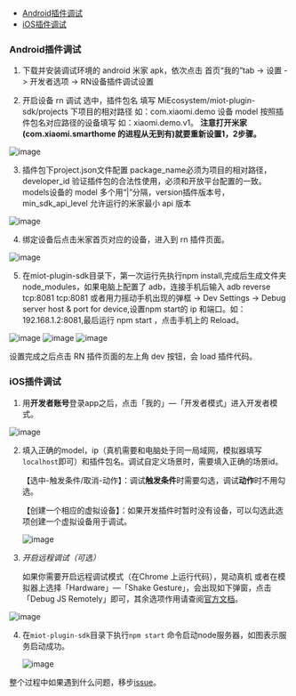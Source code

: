 - [Android插件调试](#android插件调试)
- [iOS插件调试](#ios插件调试)

### Android插件调试

1. 下载并安装调试环境的 android 米家 apk，依次点击 首页“我的”tab -> 设置 -> 开发者选项 -> RN设备插件调试设置

2. 开启设备 rn 调试 选中，插件包名 填写 MiEcosystem/miot-plugin-sdk/projects 下项目的相对路径 如：com.xiaomi.demo
设备 model 按照插件包名对应路径的设备填写 如：xiaomi.demo.v1。
   **注意打开米家(com.xiaomi.smarthome 的进程从无到有)就要重新设置1，2步骤。**

![image](./%E7%A4%BA%E4%BE%8B%E5%9B%BE%E7%89%87/20181009-0.png)

3. 插件包下project.json文件配置 package_name必须为项目的相对路径，developer_id 验证插件包的合法性使用，必须和开放平台配置的一致。models设备的 model 多个用“|”分隔，version插件版本号，min_sdk_api_level 允许运行的米家最小 api 版本

![image](./%E7%A4%BA%E4%BE%8B%E5%9B%BE%E7%89%87/20181009-1.jpg)

4. 绑定设备后点击米家首页对应的设备，进入到 rn 插件页面。

 ![image](./%E7%A4%BA%E4%BE%8B%E5%9B%BE%E7%89%87/20181009-3.png)

5. 在miot-plugin-sdk目录下，第一次运行先执行npm install,完成后生成文件夹node_modules，如果电脑上配置了 adb，连接手机后输入 adb reverse tcp:8081 tcp:8081 或者用力摇动手机出现的弹框 -> Dev Settings -> Debug server host & port for device,设置npm start的 ip 和端口。如：192.168.1.2:8081,最后运行 npm start ，点击手机上的 Reload。

![image](./%E7%A4%BA%E4%BE%8B%E5%9B%BE%E7%89%87/20181009-2.jpg) ![image](./%E7%A4%BA%E4%BE%8B%E5%9B%BE%E7%89%87/20181009-4.png) ![image](./%E7%A4%BA%E4%BE%8B%E5%9B%BE%E7%89%87/20181009-5.jpg)

设置完成之后点击 RN 插件页面的左上角 dev 按钮，会 load 插件代码。



### iOS插件调试

1.  用**开发者账号**登录app之后，点击「我的」—「开发者模式」进入开发者模式。

![image](./示例图片/ios_debug_entry.png)

2. 填入正确的model，ip（真机需要和电脑处于同一局域网，模拟器填写`localhost`即可）和插件包名。调试自定义场景时，需要填入正确的场景id。 

   【选中-触发条件/取消-动作】：调试**触发条件**时需要勾选，调试**动作**时不用勾选。

   【创建一个相应的虚拟设备】：如果开发插件时暂时没有设备，可以勾选此选项创建一个虚拟设备用于调试。

   ![image](./示例图片/ios_debug_setting.png)

3. *开启远程调试（可选）*

   如果你需要开启远程调试模式（在Chrome 上运行代码），晃动真机 或者在模拟器上选择「Hardware」—「Shake Gesture」，会出现如下弹窗，点击「Debug JS Remotely」即可，其余选项作用请查阅[官方文档](https://facebook.github.io/react-native/docs/debugging)。

![image](./示例图片/ios_debug_chrome.png)

4. 在`miot-plugin-sdk`目录下执行`npm start` 命令启动node服务器，如图表示服务启动成功。

   ![image](./示例图片/node_server.jpg)

整个过程中如果遇到什么问题，移步[issue](https://github.com/MiEcosystem/miot-plugin-sdk/issues)。
